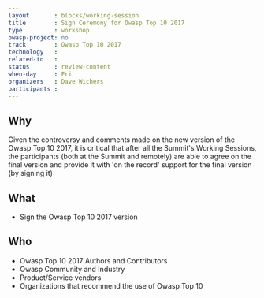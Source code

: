 ```yaml
---
layout       : blocks/working-session
title        : Sign Ceremony for Owasp Top 10 2017
type         : workshop
owasp-project: no
track        : Owasp Top 10 2017
technology   :
related-to   :
status       : review-content
when-day     : Fri
organizers   : Dave Wichers
participants :
---
```


## Why

Given the controversy and comments made on the new version of the Owasp Top 10 2017, it is critical that after all the
 Summit's Working Sessions, the participants (both at the Summit and remotely) are able to agree on the final version
 and provide it with 'on the record' support for the final version (by signing it)

## What

 - Sign the Owasp Top 10 2017 version

## Who

 - Owasp Top 10 2017 Authors and Contributors
 - Owasp Community and Industry
 - Product/Service vendors
 - Organizations that recommend the use of Owasp Top 10
